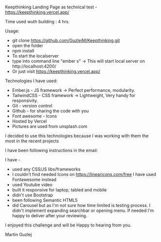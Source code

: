 Keepthinking Landing Page as technical test - https://keepthinking.vercel.app/

Time used wuth building : 4 hrs.

Usage:

- git clone https://github.com/GuzlejM/Keepthinking.git
- open the folder
- npm install 
- To start the localserver
- type into command line "ember s"  -> This will start local server on http://localhost:4200/
- Or just visit https://keepthinking.vercel.app/

Technologies I have used:

- Ember.js - JS framework -> Perfect performance, modularity.
- TailwindCSS - CSS framework -> Lightweight, Very handy for responsivity.
- Git - version control 
- Github - for sharing the code with you
- Font awesome - Icons
- Hosted by Vercel
- Pictures are used from unsplash.com

I decided to use this technologies because I was working with them the most in the recent projects

I have been following instructions in the email:

I have -
- used any CSS/JS libs/frameworks
- I couldn't find needed Icons on https://linearicons.com/free I have used Fontawesome instead
- used Youtube video
- built it responsive for laptop, tabled and mobile
- didn't use Bootstrap
- been following Semantic HTML5
- did Carousel but as I'm not sure how time limited is testing process. 
  I didn't implement expanding searchbar or opening menu. If needed I'm happy to deliver after your reviewing.

I enjoyed this challenge and will be Happy to hearing from you.

Martin Guzlej

